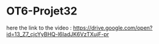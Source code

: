 # OT6-Projet32

here the link to the video : https://drive.google.com/open?id=13_Z7_cjcYyBHQ-l6IadJK6VzTXujF-pr
